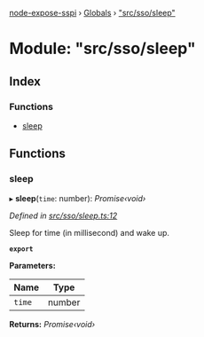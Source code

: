 [node-expose-sspi](../README.md) › [Globals](../globals.md) › ["src/sso/sleep"](_src_sso_sleep_.md)

# Module: "src/sso/sleep"

## Index

### Functions

* [sleep](_src_sso_sleep_.md#sleep)

## Functions

###  sleep

▸ **sleep**(`time`: number): *Promise‹void›*

*Defined in [src/sso/sleep.ts:12](https://github.com/jlguenego/node-expose-sspi/blob/1283254/src/sso/sleep.ts#L12)*

Sleep for time (in millisecond) and wake up.

**`export`** 

**Parameters:**

Name | Type |
------ | ------ |
`time` | number |

**Returns:** *Promise‹void›*
